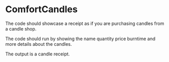 # ComfortCandles


The code should showcase a receipt as if you are purchasing candles from a candle shop.

The code should run by showing the name quantity price burntime and more details about the candles.

The output is a candle receipt.
